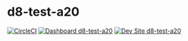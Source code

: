 # d8-test-a20

[![CircleCI](https://circleci.com/gh/laura-zimmerman/d8-test-a20.svg?style=shield)](https://circleci.com/gh/laura-zimmerman/d8-test-a20)
[![Dashboard d8-test-a20](https://img.shields.io/badge/dashboard-d8_test_a20-yellow.svg)](https://dashboard.pantheon.io/sites/57d7252b-92c2-40bb-98cc-20b92f276153#dev/code)
[![Dev Site d8-test-a20](https://img.shields.io/badge/site-d8_test_a20-blue.svg)](http://dev-d8-test-a20.pantheonsite.io/)